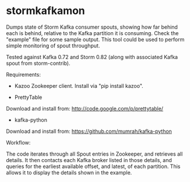 stormkafkamon
=============

Dumps state of Storm Kafka consumer spouts, showing how far behind each is behind, relative to the Kafka partition it is consuming. Check the "example" file for some sample output. This tool could be used to perform simple monitoring of spout throughput.

Tested against Kafka 0.72 and Storm 0.82 (along with associated Kafka spout from storm-contrib).

Requirements:

- Kazoo Zookeeper client. Install via "pip install kazoo".

- PrettyTable

Download and install from: http://code.google.com/p/prettytable/

- kafka-python

Download and install from: https://github.com/mumrah/kafka-python

Workflow:

The code iterates through all Spout entries in Zookeeper, and retrieves all details. It then contacts each Kafka broker listed in those details, and queries for the earliest available offset, and latest, of each partition. This allows it to display the details shown in the example.
